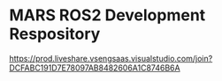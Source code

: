 # MARS ROS2 Development Respository
https://prod.liveshare.vsengsaas.visualstudio.com/join?DCFABC191D7E78097AB8482606A1C8746B6A
